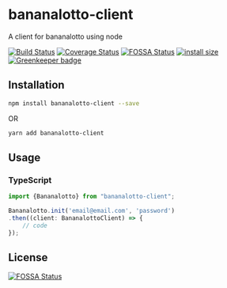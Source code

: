 # bananalotto-client
A client for bananalotto using node

[![Build Status](https://travis-ci.org/rem42/bananalotto-client.svg?branch=master)](https://travis-ci.org/rem42/bananalotto-client)
[![Coverage Status](https://coveralls.io/repos/github/rem42/bananalotto-client/badge.svg?branch=master)](https://coveralls.io/github/rem42/bananalotto-client?branch=master)
[![FOSSA Status](https://app.fossa.io/api/projects/git%2Bgithub.com%2Frem42%2Fbananalotto-client.svg?type=shield)](https://app.fossa.io/projects/git%2Bgithub.com%2Frem42%2Fbananalotto-client?ref=badge_shield)
[![install size](https://packagephobia.now.sh/badge?p=bananalotto-client)](https://packagephobia.now.sh/result?p=bananalotto-client)
[![Greenkeeper badge](https://badges.greenkeeper.io/rem42/bananalotto-client.svg)](https://greenkeeper.io/)

## Installation 
```sh
npm install bananalotto-client --save
```
OR
```sh
yarn add bananalotto-client
```

## Usage
### TypeScript
```typescript
import {Bananalotto} from "bananalotto-client";

Bananalotto.init('email@email.com', 'password')
.then((client: BananalottoClient) => {
    // code
});
```


## License
[![FOSSA Status](https://app.fossa.io/api/projects/git%2Bgithub.com%2Frem42%2Fbananalotto-client.svg?type=large)](https://app.fossa.io/projects/git%2Bgithub.com%2Frem42%2Fbananalotto-client?ref=badge_large)
